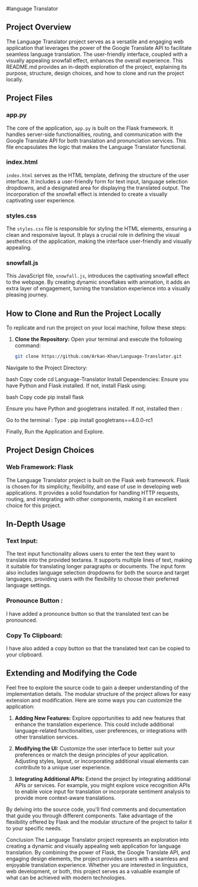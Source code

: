 #language Translator

## Project Overview

The Language Translator project serves as a versatile and engaging web application that leverages the power of the Google Translate API to facilitate seamless language translation. The user-friendly interface, coupled with a visually appealing snowfall effect, enhances the overall experience. This README.md provides an in-depth exploration of the project, explaining its purpose, structure, design choices, and how to clone and run the project locally.

## Project Files

### app.py

The core of the application, `app.py` is built on the Flask framework. It handles server-side functionalities, routing, and communication with the Google Translate API for both translation and pronunciation services. This file encapsulates the logic that makes the Language Translator functional.

### index.html

`index.html` serves as the HTML template, defining the structure of the user interface. It includes a user-friendly form for text input, language selection dropdowns, and a designated area for displaying the translated output. The incorporation of the snowfall effect is intended to create a visually captivating user experience.

### styles.css

The `styles.css` file is responsible for styling the HTML elements, ensuring a clean and responsive layout. It plays a crucial role in defining the visual aesthetics of the application, making the interface user-friendly and visually appealing.

### snowfall.js

This JavaScript file, `snowfall.js`, introduces the captivating snowfall effect to the webpage. By creating dynamic snowflakes with animation, it adds an extra layer of engagement, turning the translation experience into a visually pleasing journey.

## How to Clone and Run the Project Locally

To replicate and run the project on your local machine, follow these steps:

1. **Clone the Repository:**
   Open your terminal and execute the following command:
   ```bash
   git clone https://github.com/Arkan-Khan/Language-Translator.git

Navigate to the Project Directory:

bash
Copy code
cd Language-Translator
Install Dependencies:
Ensure you have Python and Flask installed. If not, install Flask using:

bash
Copy code
pip install flask

Ensure you have Python and googletrans installed. If not, installed then : 

Go to the terminal :
Type : pip install googletrans==4.0.0-rc1

Finally, Run the Application and Explore.

## Project Design Choices

### Web Framework: Flask

The Language Translator project is built on the Flask web framework. Flask is chosen for its simplicity, flexibility, and ease of use in developing web applications. It provides a solid foundation for handling HTTP requests, routing, and integrating with other components, making it an excellent choice for this project.

## In-Depth Usage

### Text Input:

The text input functionality allows users to enter the text they want to translate into the provided textarea. It supports multiple lines of text, making it suitable for translating longer paragraphs or documents. The input form also includes language selection dropdowns for both the source and target languages, providing users with the flexibility to choose their preferred language settings.

### Pronounce Button :

I have added a pronounce button so that the translated text can be pronounced.

### Copy To Clipboard:

I have also added a copy button so that the translated text can be copied to your clipboard.

## Extending and Modifying the Code

Feel free to explore the source code to gain a deeper understanding of the implementation details. The modular structure of the project allows for easy extension and modification. Here are some ways you can customize the application:

1. **Adding New Features:**
   Explore opportunities to add new features that enhance the translation experience. This could include additional language-related functionalities, user preferences, or integrations with other translation services.

2. **Modifying the UI:**
   Customize the user interface to better suit your preferences or match the design principles of your application. Adjusting styles, layout, or incorporating additional visual elements can contribute to a unique user experience.

3. **Integrating Additional APIs:**
   Extend the project by integrating additional APIs or services. For example, you might explore voice recognition APIs to enable voice input for translation or incorporate sentiment analysis to provide more context-aware translations.

By delving into the source code, you'll find comments and documentation that guide you through different components. Take advantage of the flexibility offered by Flask and the modular structure of the project to tailor it to your specific needs.

Conclusion
The Language Translator project represents an exploration into creating a dynamic and visually appealing web application for language translation. By combining the power of Flask, the Google Translate API, and engaging design elements, the project provides users with a seamless and enjoyable translation experience. Whether you are interested in linguistics, web development, or both, this project serves as a valuable example of what can be achieved with modern technologies.
